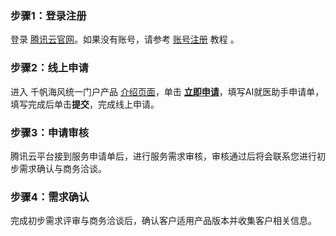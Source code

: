 ### 步骤1：登录注册[](id:Step1)
登录 [腾讯云官网](https://cloud.tencent.com/login)。如果没有账号，请参考 [账号注册](https://cloud.tencent.com/document/product/378/17985) 教程 。
### 步骤2：线上申请[](id:Step2)
进入 千帆海风统一门户产品 [介绍页面](https://cloud.tencent.com/product/tmpl)，单击 **[立即申请](https://tmpl.cloud.tencent.com/infofeedback)**，填写AI就医助手申请单，填写完成后单击**提交**，完成线上申请。
### 步骤3：申请审核[](id:Step3)
腾讯云平台接到服务申请单后，进行服务需求审核，审核通过后将会联系您进行初步需求确认与商务洽谈。
### 步骤4：需求确认[](id:Step4)
完成初步需求评审与商务洽谈后，确认客户适用产品版本并收集客户相关信息。
